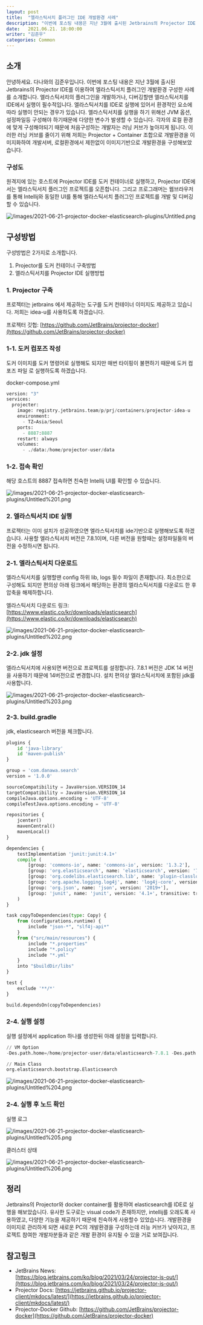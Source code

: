 ```yaml
---
layout: post
title:  "엘라스틱서치 플러그인 IDE 개발환경 사례"
description: "이번에 포스팅 내용은 지난 3월에 출시된 Jetbrains의 Projector IDE 활용한 개발환경 사례입니다. 다나와에선 엘라스틱서치의 플러그인을 활용하는 API가 있습니다. 엘라스틱서치의 플러그인을 수정하거나, 디버깅이 필요할때 IDE를 사용하게 되면 빠르게 버그를 찾을 수 있고, 추가적으로 발생가능한 버그에 대해 미리 파악에 도움을 받을 수 있습니다. 하지만 IDE를 통해 엘라스틱서치를 실행하기 위해서는 JVM 옵션, 엘라스틱서치의 설정파일과 경로 설정을 로컬 환경에 맞게 구성해야되기 때문에 처음구성하게 되면 러닝 커브가 존재합니다. 이러한 러닝 커브를 줄이기 위해 저희는 프로젝터 + 도커 컨테이너 조합으로 개발환경을 구성하여 환경을 이미지화하여 개발서버, 로컬환경에서 제한없이 이미지기반으로 개발환경을 구성합니다." 
date:   2021.06.21. 18:00:00
writer: "김준우"  
categories: Common 
---
```

## 소개

안녕하세요. 다나와의 김준우입니다. 이번에 포스팅 내용은 지난 3월에 출시된 Jetbrains의 Projector IDE를 이용하여 엘라스틱서치 플러그인 개발환경 구성한 사례를 소개합니다. 엘라스틱서치의 플러그인을 개발하거나, 디버깅할땐 엘라스틱서치를 IDE에서 실행이 필수적입니다. 엘라스틱서치를 IDE로 실행에 있어서 환경적인 요소에 따라 실행이 안되는 경우가 있습니다. 엘라스틱서치를 실행을 하기 위해선 JVM 옵션, 설정파일등 구성해야 하기때문에 다양한 변수가 발생할 수 있습니다. 각자의 로컬 환경에 맞게 구성해야되기 때문에 처음구성하는 개발자는 러닝 커브가 높아지게 됩니다. 이러한 러닝 커브를 줄이기 위해 저희는 Projector + Container 조합으로 개발환경을 이미지화하여 개발서버, 로컬환경에서 제한없이 이미지기반으로 개발환경을 구성해보았습니다.

### 구성도

원격지에 있는 호스트에 Projector IDE를 도커 컨테이너로 실행하고, Projector IDE에서는 엘라스틱서치 플러그인 프로젝트를 오픈합니다. 그리고 프로그래머는 웹브라우저를 통해 Intellij와 동일한 UI를 통해 엘라스틱서치 플러그인 프로젝트를 개발 및 디버깅할 수 있습니다.

![/images/2021-06-21-projector-docker-elasticsearch-plugins/Untitled.png](/images/2021-06-21-projector-docker-elasticsearch-plugins/Untitled.png)

## 구성방법

구성방법은 2가지로 소개합니다.

1. Projector를 도커 컨테이너 구축방법
2. 엘라스틱서치를 Projector IDE 실행방법


### 1. Projector 구축

프로젝터는 jetbrains 에서 제공하는 도구를 도커 컨테이너 이미지도 제공하고 있습니다.  저희는 idea-u를 사용하도록 하겠습니다.  

프로젝터 깃헙: [https://github.com/JetBrains/projector-docker](https://github.com/JetBrains/projector-docker)

### 1-1. 도커 컴포즈 작성

도커 이미지를 도커 명령어로 실행해도 되지만 매번 타이핑이 불편하기 때문에 도커 컴포즈 파일 로 실행하도록 하겠습니다. 

docker-compose.yml

```python
version: "3"
services:
  projecter:
    image: registry.jetbrains.team/p/prj/containers/projector-idea-u
    environment:
      - TZ=Asia/Seoul
    ports: 
      - 8887:8887
    restart: always
    volumes:
      - ./data:/home/projector-user/data
```

### 1-2. 접속 확인

해당 호스트의 8887 접속하면 친숙한 Intellij UI를 확인할 수 있습니다. 

![/images/2021-06-21-projector-docker-elasticsearch-plugins/Untitled%201.png](/images/2021-06-21-projector-docker-elasticsearch-plugins/Untitled%201.png)

### 2. 엘라스틱서치 IDE 실행

프로젝터는 이미 설치가 성공하였으면 엘라스틱서치를 ide기반으로 실행해보도록 하겠습니다. 사용할 엘라스틱서치 버전은 7.8.1이며, 다른 버전을 원할때는 설정파일들의 버전을 수정하시면 됩니다.

### 2-1. 엘라스틱서치 다운로드

엘라스틱서치를 실행할땐 config 하위 lib, logs 필수 파일이 존재합니다. 최소한으로 구성해도 되지만 편의상 아래 링크에서 해당하는 환경의 엘라스틱서치를 다운로드 한 후 압축을 해제하합니다. 

엘라스틱서치 다운로드 링크: [https://www.elastic.co/kr/downloads/elasticsearch](https://www.elastic.co/kr/downloads/elasticsearch)

![/images/2021-06-21-projector-docker-elasticsearch-plugins/Untitled%202.png](/images/2021-06-21-projector-docker-elasticsearch-plugins/Untitled%202.png)

### 2-2. jdk 설정

엘라스틱서치에 사용되면 버전으로 프로젝트를 설정합니다. 7.8.1 버전은 JDK 14 버전을 사용하기 때문에 14버전으로 변경합니다.  설치 편의상 엘라스틱서치에 포함된 jdk를 사용합니다.

![/images/2021-06-21-projector-docker-elasticsearch-plugins/Untitled%203.png](/images/2021-06-21-projector-docker-elasticsearch-plugins/Untitled%203.png)

### 2-3. build.gradle

jdk, elasticsearch 버전을 체크합니다.

```python
plugins {
	id 'java-library'
	id 'maven-publish'
}

group = 'com.danawa.search'
version = '1.0.0'

sourceCompatibility = JavaVersion.VERSION_14
targetCompatibility = JavaVersion.VERSION_14
compileJava.options.encoding = 'UTF-8'
compileTestJava.options.encoding = 'UTF-8'

repositories {
	jcenter()
	mavenCentral()
	mavenLocal()
}

dependencies {
	testImplementation 'junit:junit:4.1+'
	compile (
		[group: 'commons-io', name: 'commons-io', version: '1.3.2'],
		[group: 'org.elasticsearch', name: 'elasticsearch', version: '7.8.1'],
		[group: 'org.codelibs.elasticsearch.lib', name: 'plugin-classloader', version: '7.8.1'],
		[group: 'org.apache.logging.log4j', name: 'log4j-core', version: '2.11.1'],
		[group: 'org.json', name: 'json', version: '2019+'],
		[group: 'junit', name: 'junit', version: '4.1+', transitive: true],
	)
}

task copyToDependencies(type: Copy) {
	from (configurations.runtime) {
		include "json-*", "slf4j-api*"
	}
	from ("src/main/resources") {
		include "*.properties"
		include "*.policy"
		include "*.yml"
	}
	into "$buildDir/libs"
}

test {
	exclude '**/*'
}

build.dependsOn(copyToDependencies)
```

### 2-4. 실행 설정

실행 설정에서 application 하나를 생성한뒤 아래 설정을 입력합니다.

```python
// VM Option
-Des.path.home=/home/projector-user/data/elasticsearch-7.8.1 -Des.path.conf=/home/projector-user/data/elasticsearch-7.8.1/config -Des.logs.base_path=/home/projector-user/data/elasticsearch-7.8.1/logs -Dlog4j2.disable.jmx=true -Xms2g -Xmx2g

// Main Class
org.elasticsearch.bootstrap.Elasticsearch

```

![/images/2021-06-21-projector-docker-elasticsearch-plugins/Untitled%204.png](/images/2021-06-21-projector-docker-elasticsearch-plugins/Untitled%204.png)

### 2-4. 실행 후 노드 확인

실행 로그

![/images/2021-06-21-projector-docker-elasticsearch-plugins/Untitled%205.png](/images/2021-06-21-projector-docker-elasticsearch-plugins/Untitled%205.png)

클러스터 상태

![/images/2021-06-21-projector-docker-elasticsearch-plugins/Untitled%206.png](/images/2021-06-21-projector-docker-elasticsearch-plugins/Untitled%206.png)

## 정리

Jetbrains의 Projector와 docker container를 활용하여 elasticsearch를 IDE로 실행을 해보았습니다. 유사한 도구로는 visual code가 존재하지만, intellij를 오래도록 사용하였고, 다양한 기능을 제공하기 때문에 친숙하게 사용할수 있었습니다. 개발환경을 이미지로 관리하게 되면 새로운 PC의 개발환경을 구성하는데 러능 커브가 낮아지고, 프로젝트 참여한 개발자분들과 같은 개발 환경이 유지될 수 있을 거로 보여집니다. 


## 참고링크

- JetBrains News: [https://blog.jetbrains.com/ko/blog/2021/03/24/projector-is-out/](https://blog.jetbrains.com/ko/blog/2021/03/24/projector-is-out/)
- Projector Docs: [https://jetbrains.github.io/projector-client/mkdocs/latest/](https://jetbrains.github.io/projector-client/mkdocs/latest/)
- Projector-Docker Github: [https://github.com/JetBrains/projector-docker](https://github.com/JetBrains/projector-docker)
